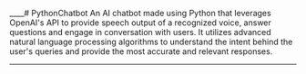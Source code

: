 ____# PythonChatbot
An AI chatbot made using Python that leverages OpenAI's API to provide speech output of a recognized voice, answer questions and engage in conversation with users. It utilizes advanced natural language processing algorithms to understand the intent behind the user's queries and provide the most accurate and relevant responses.
_____

